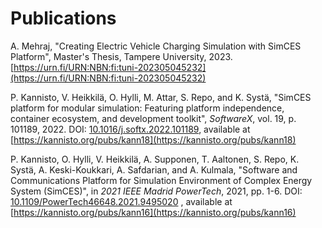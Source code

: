 # Publications

A. Mehraj, "Creating Electric Vehicle Charging Simulation with SimCES Platform", Master's Thesis, Tampere University, 2023. [https://urn.fi/URN:NBN:fi:tuni-202305045232](https://urn.fi/URN:NBN:fi:tuni-202305045232)

P. Kannisto, V. Heikkilä, O. Hylli, M. Attar, S. Repo, and K. Systä, "SimCES platform for modular simulation: Featuring platform independence, container ecosystem, and development toolkit", _SoftwareX_, vol. 19, p. 101189, 2022. DOI: [10.1016/j.softx.2022.101189](https://doi.org/10.1016/j.softx.2022.101189), available at [https://kannisto.org/pubs/kann18](https://kannisto.org/pubs/kann18)

P. Kannisto, O. Hylli, V. Heikkilä, A. Supponen, T. Aaltonen, S. Repo, K. Systä, A. Keski-Koukkari, A. Safdarian, and A. Kulmala, "Software and Communications Platform for Simulation Environment of Complex Energy System (SimCES)", in _2021 IEEE Madrid PowerTech_, 2021, pp. 1-6. DOI: [10.1109/PowerTech46648.2021.9495020](https://doi.org/10.1109/PowerTech46648.2021.9495020)
, available at [https://kannisto.org/pubs/kann16](https://kannisto.org/pubs/kann16)
